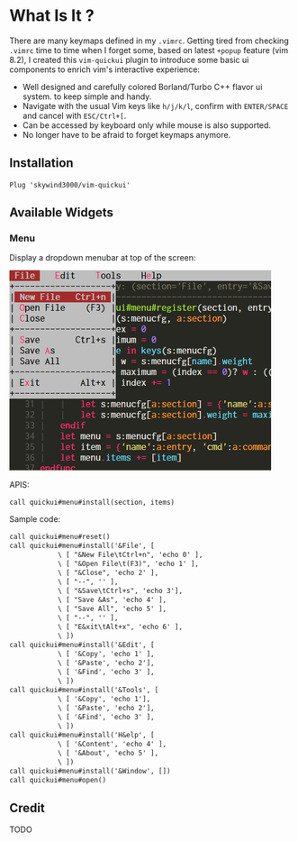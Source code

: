 # What Is It ?

There are many keymaps defined in my `.vimrc`. Getting tired from checking `.vimrc` time to time when I forget some, based on latest `+popup` feature (vim 8.2), I created this `vim-quickui` plugin to introduce some basic ui components to enrich vim's interactive experience:

- Well designed and carefully colored Borland/Turbo C++ flavor ui system. to keep simple and handy.
- Navigate with the usual Vim keys like `h/j/k/l`, confirm with `ENTER/SPACE` and cancel with `ESC/Ctrl+[`.
- Can be accessed by keyboard only while mouse is also supported.
- No longer have to be afraid to forget keymaps anymore.


## Installation

    Plug 'skywind3000/vim-quickui'

## Available Widgets



### Menu

Display a dropdown menubar at top of the screen:

![](images/mainmenu.png)

APIS:

```VimL
call quickui#menu#install(section, items)
```

Sample code:

```VimL
call quickui#menu#reset()
call quickui#menu#install('&File', [
            \ [ "&New File\tCtrl+n", 'echo 0' ],
            \ [ "&Open File\t(F3)", 'echo 1' ],
            \ [ "&Close", 'echo 2' ],
            \ [ "--", '' ],
            \ [ "&Save\tCtrl+s", 'echo 3'],
            \ [ "Save &As", 'echo 4' ],
            \ [ "Save All", 'echo 5' ],
            \ [ "--", '' ],
            \ [ "E&xit\tAlt+x", 'echo 6' ],
            \ ])
call quickui#menu#install('&Edit', [
            \ [ '&Copy', 'echo 1' ],
            \ [ '&Paste', 'echo 2'],
            \ [ '&Find', 'echo 3' ],
            \ ])
call quickui#menu#install('&Tools', [
            \ [ '&Copy', 'echo 1'],
            \ [ '&Paste', 'echo 2'],
            \ [ '&Find', 'echo 3' ],
            \ ])
call quickui#menu#install('H&elp', [
            \ [ '&Content', 'echo 4' ],
            \ [ '&About', 'echo 5' ],
            \ ])
call quickui#menu#install('&Window', [])
call quickui#menu#open()
```

## Credit

TODO

